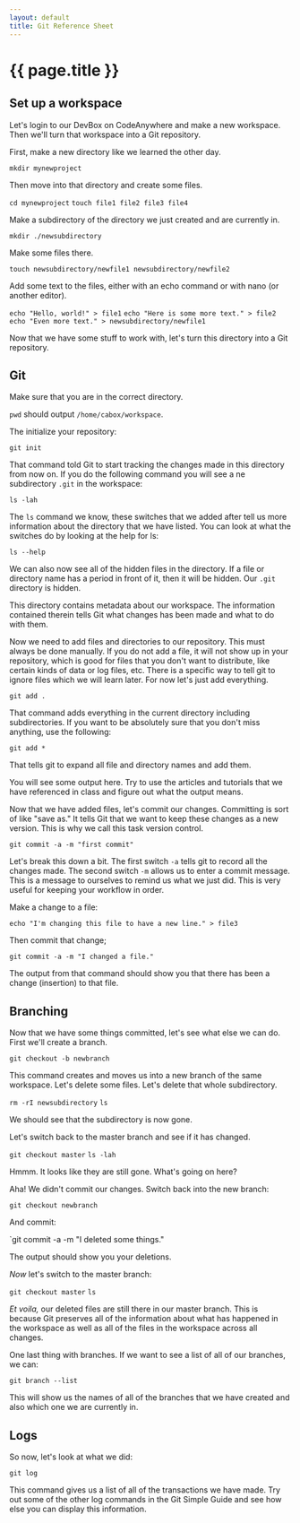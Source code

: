 ```yaml
---
layout: default
title: Git Reference Sheet
---
```


# {{ page.title }}

## Set up a workspace

Let's login to our DevBox on CodeAnywhere and make a new workspace. 
Then we'll turn that workspace into a Git repository. 

First, make a new directory like we learned the other day. 

`mkdir mynewproject`

Then move into that directory and create some files. 

`cd mynewproject`
`touch file1 file2 file3 file4`

Make a subdirectory of the directory we just created and are currently in. 

`mkdir ./newsubdirectory`

Make some files there.

`touch newsubdirectory/newfile1 newsubdirectory/newfile2`

Add some text to the files, either with an echo command or with nano (or another editor).

`echo "Hello, world!" > file1`
`echo "Here is some more text." > file2`
`echo "Even more text." > newsubdirectory/newfile1`

Now that we have some stuff to work with, let's turn this directory into a Git repository. 

## Git 

Make sure that you are in the correct directory. 

`pwd` should output `/home/cabox/workspace`.

The initialize your repository:

`git init`

That command told Git to start tracking the changes made in this directory from now on. 
If you do the following command you will see a ne subdirectory `.git` in the workspace:

`ls -lah`

The `ls` command we know, these switches that we added after tell us more information about the directory that we have listed. 
You can look at what the switches do by looking at the help for ls:

`ls --help` 

We can also now see all of the hidden files in the directory. 
If a file or directory name has a period in front of it, then it will be hidden. 
Our `.git` directory is hidden. 

This directory contains metadata about our workspace. 
The information contained therein tells Git what changes has been made and what to do with them. 

Now we need to add files and directories to our repository. 
This must always be done manually. 
If you do not add a file, it will not show up in your repository, which is good for files that you don't want to distribute, like certain kinds of data or log files, etc. 
There is a specific way to tell git to ignore files which we will learn later. 
For now let's just add everything. 

`git add .`

That command adds everything in the current directory including subdirectories.
If you want to be absolutely sure that you don't miss anything, use the following:

`git add *`

That tells git to expand all file and directory names and add them. 

You will see some output here. 
Try to use the articles and tutorials that we have referenced in class and figure out what the output means. 

Now that we have added files, let's commit our changes. 
Committing is sort of like "save as." 
It tells Git that we want to keep these changes as a new version. 
This is why we call this task version control. 

`git commit -a -m "first commit"`

Let's break this down a bit. 
The first switch `-a` tells git to record all the changes made. 
The second switch `-m` allows us to enter a commit message. 
This is a message to ourselves to remind us what we just did. 
This is very useful for keeping your workflow in order. 

Make a change to a file:

`echo "I'm changing this file to have a new line." > file3`

Then commit that change;

`git commit -a -m "I changed a file."`

The output from that command should show you that there has been a change (insertion) to that file.

## Branching

Now that we have some things committed, let's see what else we can do. 
First we'll create a branch. 

`git checkout -b newbranch`

This command creates and moves us into a new branch of the same workspace. 
Let's delete some files. 
Let's delete that whole subdirectory. 

`rm -rI newsubdirectory`
`ls`

We should see that the subdirectory is now gone. 

Let's switch back to the master branch and see if it has changed. 

`git checkout master`
`ls -lah`

Hmmm. It looks like they are still gone. What's going on here?

Aha! We didn't commit our changes. Switch back into the new branch:

`git checkout newbranch`

And commit:

`git commit -a -m "I deleted some things."

The output should show you your deletions. 

*Now* let's switch to the master branch: 

`git checkout master`
`ls`

*Et voila,* our deleted files are still there in our master branch. 
This is because Git preserves all of the information about what has happened in the workspace as well as all of the files in the workspace across all changes. 

One last thing with branches. 
If we want to see a list of all of our branches, we can:

`git branch --list`

This will show us the names of all of the branches that we have created and also which one we are currently in. 

## Logs

So now, let's look at what we did:

`git log`

This command gives us a list of all of the transactions we have made. 
Try out some of the other log commands in the Git Simple Guide and see how else you can display this information. 
